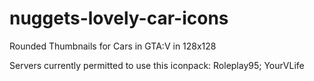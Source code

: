 # nuggets-lovely-car-icons
Rounded Thumbnails for Cars in GTA:V in 128x128

Servers currently permitted to use this iconpack:
Roleplay95; YourVLife
